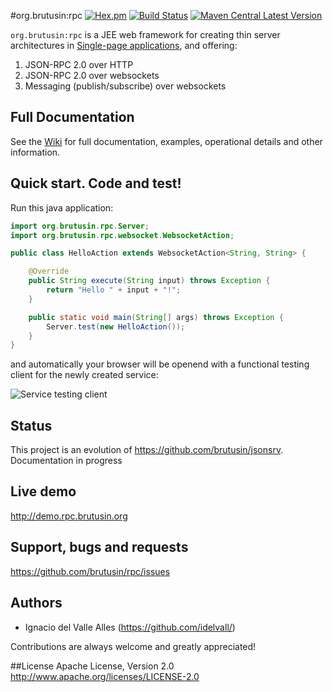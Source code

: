 #org.brutusin:rpc [![Hex.pm](https://img.shields.io/hexpm/l/plug.svg)](http://www.apache.org/licenses/LICENSE-2.0) [![Build Status](https://api.travis-ci.org/brutusin/Brutusin-RPC.svg?branch=master)](https://travis-ci.org/brutusin/Brutusin-RPC) [![Maven Central Latest Version](https://maven-badges.herokuapp.com/maven-central/org.brutusin/rpc-root/badge.svg)](https://maven-badges.herokuapp.com/maven-central/org.brutusin/rpc/)

`org.brutusin:rpc` is a JEE web framework for creating thin server architectures in [Single-page applications](https://en.wikipedia.org/wiki/Single-page_application), and offering:

1. JSON-RPC 2.0 over HTTP
2. JSON-RPC 2.0 over websockets
3. Messaging (publish/subscribe) over websockets

## Full Documentation

See the [Wiki](https://github.com/brutusin/rpc/wiki) for full documentation, examples, operational details and other information.

## Quick start. Code and test!

Run this java application:
```java
import org.brutusin.rpc.Server;
import org.brutusin.rpc.websocket.WebsocketAction;

public class HelloAction extends WebsocketAction<String, String> {

    @Override
    public String execute(String input) throws Exception {
        return "Hello " + input + "!";
    }

    public static void main(String[] args) throws Exception {
        Server.test(new HelloAction());
    }
}
```
and automatically your browser will be openend with a functional testing client for the newly created service:

![Service testing client](doc/img/service-test.png)

## Status
This project is an evolution of https://github.com/brutusin/jsonsrv. Documentation in progress

## Live demo
http://demo.rpc.brutusin.org

## Support, bugs and requests
https://github.com/brutusin/rpc/issues

## Authors

- Ignacio del Valle Alles (<https://github.com/idelvall/>)

Contributions are always welcome and greatly appreciated!

##License
Apache License, Version 2.0
http://www.apache.org/licenses/LICENSE-2.0
